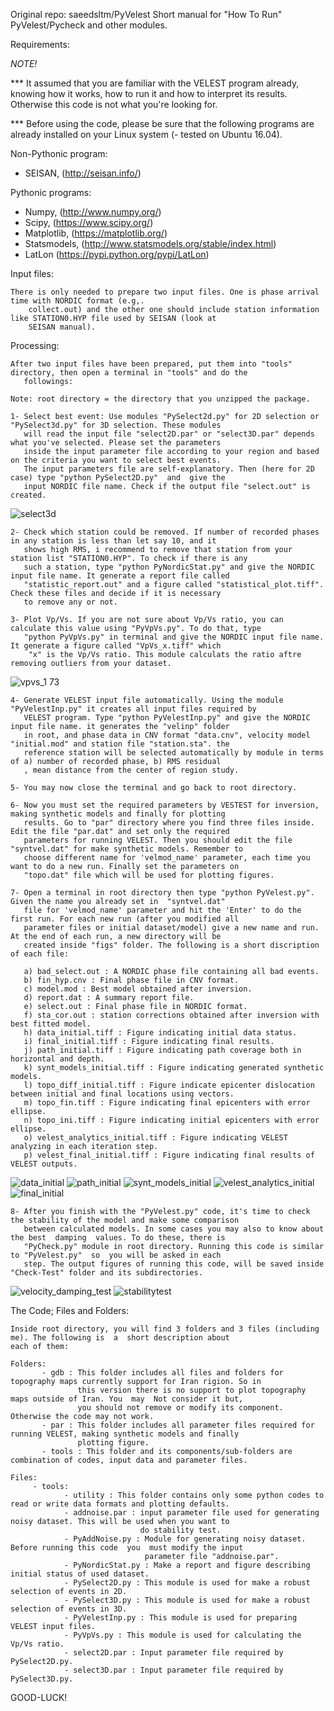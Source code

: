 Original repo: saeedsltm/PyVelest
Short manual for "How To Run" PyVelest/Pycheck and other modules.

Requirements:

  *NOTE!*

*** It assumed that you are familiar with the VELEST program already, knowing how it works, how to run it and how to 
        interpret its results. Otherwise this code is not what you're looking for. 

*** Before using the code, please be sure that the following programs are already installed on your Linux system (-
        tested on Ubuntu 16.04).

Non-Pythonic program:

- SEISAN, (http://seisan.info/)

Pythonic programs:

- Numpy, (http://www.numpy.org/)
- Scipy, (https://www.scipy.org/)
- Matplotlib, (https://matplotlib.org/)
- Statsmodels, (http://www.statsmodels.org/stable/index.html)
- LatLon (https://pypi.python.org/pypi/LatLon)

Input files:

    There is only needed to prepare two input files. One is phase arrival time with NORDIC format (e.g,. 
        collect.out) and the other one should include station information like STATION0.HYP file used by SEISAN (look at
        SEISAN manual).


Processing:

    After two input files have been prepared, put them into "tools" directory, then open a terminal in "tools" and do the 
       followings:

    Note: root directory = the directory that you unzipped the package.

    1- Select best event: Use modules "PySelect2d.py" for 2D selection or "PySelect3d.py" for 3D selection. These modules
       will read the input file "select2D.par" or "select3D.par" depends  what you've selected. Please set the parameters
       inside the input parameter file according to your region and based on the criteria you want to select best events.
       The input parameters file are self-explanatory. Then (here for 2D case) type "python PySelect2D.py"  and  give the 
       input NORDIC file name. Check if the output file "select.out" is created.

![select3d](https://user-images.githubusercontent.com/20725501/32775311-5eac46c2-c92f-11e7-9b5f-d0a2e283129a.png)

    2- Check which station could be removed. If number of recorded phases in any station is less than let say 10, and it
       shows high RMS, i recommend to remove that station from your station list "STATION0.HYP". To check if there is any
       such a station, type "python PyNordicStat.py" and give the NORDIC input file name. It generate a report file called
       "statistic_report.out" and a figure called "statistical_plot.tiff". Check these files and decide if it is necessary
       to remove any or not.

    3- Plot Vp/Vs. If you are not sure about Vp/Vs ratio, you can calculate this value using "PyVpVs.py". To do that, type
       "python PyVpVs.py" in terminal and give the NORDIC input file name. It generate a figure called "VpVs_x.tiff" which
        "x" is the Vp/Vs ratio. This module calculats the ratio aftre removing outliers from your dataset.

![vpvs_1 73](https://user-images.githubusercontent.com/20725501/32775531-ef81b150-c92f-11e7-8c57-eb3e0ed4644f.png)
    
    4- Generate VELEST input file automatically. Using the module "PyVelestInp.py" it creates all input files required by 
       VELEST program. Type "python PyVelestInp.py" and give the NORDIC input file name. it generates the "velinp" folder
       in root, and phase data in CNV format "data.cnv", velocity model "initial.mod" and station file "station.sta". the
       reference station will be selected automatically by module in terms of a) number of recorded phase, b) RMS residual
       , mean distance from the center of region study.

    5- You may now close the terminal and go back to root directory.

    6- Now you must set the required parameters by VESTEST for inversion, making synthetic models and finally for plotting
       results. Go to "par" directory where you find three files inside. Edit the file "par.dat" and set only the required
       parameters for running VELEST. Then you should edit the file "syntvel.dat" for make synthetic models. Remember to
       choose different name for 'velmod_name' parameter, each time you want to do a new run. Finally set the parameters on
       "topo.dat" file which will be used for plotting figures.

    7- Open a terminal in root directory then type "python PyVelest.py". Given the name you already set in  "syntvel.dat"
       file for 'velmod_name' parameter and hit the 'Enter' to do the first run. For each new run (after you modified all
       parameter files or initial dataset/model) give a new name and run. At the end of each run, a new directory will be 
       created inside "figs" folder. The following is a short discription of each file:

       a) bad_select.out : A NORDIC phase file containing all bad events.
       b) fin_hyp.cnv : Final phase file in CNV format.
       c) model.mod : Best model obtained after inversion.
       d) report.dat : A summary report file.
       e) select.out : Final phase file in NORDIC format.
       f) sta_cor.out : station corrections obtained after inversion with best fitted model.
       h) data_initial.tiff : Figure indicating initial data status.
       i) final_initial.tiff : Figure indicating final results.
       j) path_initial.tiff : Figure indicating path coverage both in horizontal and depth.
       k) synt_models_initial.tiff : Figure indicating generated synthetic models.
       l) topo_diff_initial.tiff : Figure indicate epicenter dislocation between initial and final locations using vectors.
       m) topo_fin.tiff : Figure indicating final epicenters with error ellipse.
       n) topo_ini.tiff : Figure indicating initial epicenters with error ellipse.
       o) velest_analytics_initial.tiff : Figure indicating VELEST analyzing in each iteration step.
       p) velest_final_initial.tiff : Figure indicating final results of VELEST outputs.

![data_initial](https://user-images.githubusercontent.com/20725501/32776365-9c1862cc-c932-11e7-9c91-6ee7a54597c1.png)
![path_initial](https://user-images.githubusercontent.com/20725501/32776414-c6656110-c932-11e7-948e-c9ac23852f93.png)
![synt_models_initial](https://user-images.githubusercontent.com/20725501/32776450-e123ddc4-c932-11e7-946c-9c8a0f7a973d.png)
![velest_analytics_initial](https://user-images.githubusercontent.com/20725501/32776491-045c8bb0-c933-11e7-976c-da98c55be26f.png)
![final_initial](https://user-images.githubusercontent.com/20725501/32776530-24740e28-c933-11e7-90cf-fae4da8bdcc9.png)

    8- After you finish with the "PyVelest.py" code, it's time to check the stability of the model and make some comparison
       between calculated models. In some cases you may also to know about the best  damping  values. To do these, there is
       "PyCheck.py" module in root directory. Running this code is similar to "PyVelest.py"  so  you will be asked in each
       step. The output figures of running this code, will be saved inside "Check-Test" folder and its subdirectories.

![velocity_damping_test](https://user-images.githubusercontent.com/20725501/32776663-94e9c742-c933-11e7-91bb-b2e715859003.png)
![stabilitytest](https://user-images.githubusercontent.com/20725501/32776683-a40d6332-c933-11e7-8ab5-6de31bce9fa7.png)

The Code; Files and Folders:

    Inside root directory, you will find 3 folders and 3 files (including me). The following is  a  short description about
    each of them:
    
    Folders:
           - gdb : This folder includes all files and folders for topography maps currently support for Iran rigion. So in
                   this version there is no support to plot topography maps outside of Iran. You  may  Not consider it but,
                   you should not remove or modify its component. Otherwise the code may not work.    
           - par : This folder includes all parameter files required for running VELEST, making synthetic models and finally
                   plotting figure.
           - tools : This folder and its components/sub-folders are combination of codes, input data and parameter files.

    Files:
         - tools:
                - utility : This folder contains only some python codes to read or write data formats and plotting defaults.
                - addnoise.par : input parameter file used for generating noisy dataset. This will be used when you want to
                                 do stability test. 
                - PyAddNoise.py : Module for generating noisy dataset. Before running this code  you  must modify the input 
                                  parameter file "addnoise.par".
                - PyNordicStat.py : Make a report and figure describing initial status of used dataset.
                - PySelect2D.py : This module is used for make a robust selection of events in 2D.
                - PySelect3D.py : This module is used for make a robust selection of events in 3D.
                - PyVelestInp.py : This module is used for preparing VELEST input files.
                - PyVpVs.py : This module is used for calculating the Vp/Vs ratio.
                - select2D.par : Input parameter file required by PySelect2D.py.
                - select3D.par : Input parameter file required by PySelect3D.py.

GOOD-LUCK!
